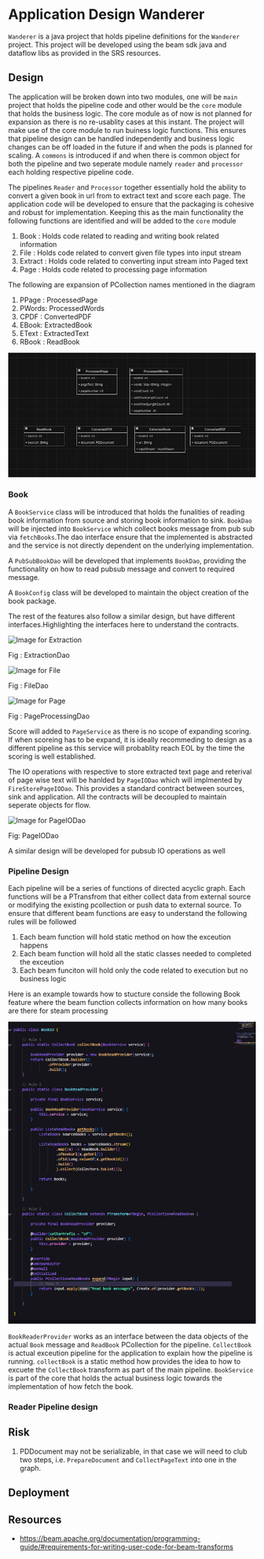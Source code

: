 # Application Design Wanderer
`Wanderer` is a java project that holds pipeline definitions for the `Wanderer` project. This project will be developed 
using the beam sdk java and dataflow libs as provided in the SRS resources.
## Design

The application will be broken down into two modules, one will be `main` project that holds the pipeline code and other would be the `core` module that holds the business logic. The core module as of now is not planned for expansion as there is no re-usablity cases at this instant. The project will make use of the core module to run buiness logic functions. This ensures that pipeline design can be handled independently and business logic changes can be off loaded in the future if and when the pods is planned for scaling. A `commons` is introduced if and when there is common object for both the pipeline and two seperate module namely `reader` and `processor` each holding respective pipeline code.  

The pipelines `Reader` and `Processor` together essentially hold the ability to convert a given book in url from to extract text and score each page. The application code will be developed to ensure that the packaging is cohesive and robust for implementation. Keeping this as the main functionality the following functions are identified and will be added to the `core` module

1. Book : Holds code related to reading and writing book related information
2. File :  Holds code related to convert given file types into input stream
3. Extract : Holds code related to converting input stream into Paged text
4. Page :  Holds code related to processing page information

The following are expansion of PCollection names mentioned in the diagram
1. PPage : ProcessedPage
2. PWords: ProcessedWords
3. CPDF : ConvertedPDF
4. EBook: ExtractedBook
5. EText : ExtractedText
6. RBook : ReadBook

![img.png](assets/img_2.png)


### Book 
A `BookService` class will be introduced that holds the funalities of reading book information from source and storing book information to sink. `BookDao` will be injected into `BookService` which collect books message from pub sub via `fetchBooks`.The dao interface ensure that the implemented is abstracted and the service is not directly dependent on the underlying implementation.

A `PubSubBookDao` will be developed that implements `BookDao`, providing the functionality on how to read pubsub message
and convert to required message.

A `BookConfig` class will be developed to maintain the object creation of the book package.

The rest of the features also follow a similar design, but have different interfaces.Highlighting the interfaces here to understand the contracts.

![Image for Extraction](assets/img_5.png)

Fig : ExtractionDao

![Image for File](assets/img_6.png)

Fig : FileDao

![Image for Page](assets/img_7.png)

Fig : PageProcessingDao

Score will added to `PageService` as there is no scope of expanding scoring. If when scoreing has to be expand, it is ideally recommeding to design as a different pipeline as this service will probablity reach EOL by the time the scoring is well established.

The IO operations with respective to store extracted text page and reterival of page wise text will be hanlded by `PageIODao` which will implmented by `FireStorePageIODao`. This provides a standard contract between sources, sink and application. All the contracts will be decoupled to maintain seperate objects for flow.

![Image for PageIODao](assets/img_8.png)

Fig: PageIODao

A similar design will be developed for pubsub IO operations as well

### Pipeline Design
Each pipeline will be a series of functions of directed acyclic graph. Each functions will be a PTransfrom that either collect data from external source or modifying the existing pcollection or push data to external source. To ensure that different beam functions are easy to understand the following rules will be followed
1. Each beam function will hold static method on how the exceution happens
2. Each beam function will hold all the static classes needed to completed the exceution
3. Each beam funciton will hold only the code related to execution but no business logic 

Here is an example towards how to stucture conside the following Book feature where the beam function collects information on how many books are there for steam processing

![Sample DoFn for book service](assets/img_9.png)


`BookReaderProvider` works as an interface between the data objects of the actual `Book` message and `ReadBook` PCollection for the pipeline. `CollectBook` is actual exceution pipeline for the application to explain how the pipeline is running. `collectBook` is a static method how provides the idea to how to excuete the `CollectBook` transform as part of the main pipeline. `BookService` is part of the core that holds the actual business logic towards the implementation of how fetch the book.

### Reader Pipeline design 


## Risk
1. PDDocument may not be serializable, in that case we will need to club two steps, i.e. `PrepareDocument` and `CollectPageText` into one in the graph.

## Deployment

## Resources

- https://beam.apache.org/documentation/programming-guide/#requirements-for-writing-user-code-for-beam-transforms